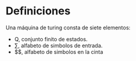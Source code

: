 # Definiciones
Una máquina de turing consta de siete elementos:
- Q, conjunto finito de estados.
- $\sum$, alfabeto de simbolos de entrada.
- $$, alfabeto de simbolos en la cinta